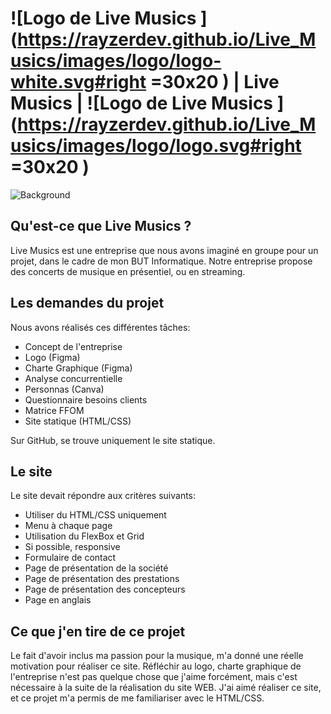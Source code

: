# ![Logo de Live Musics ](https://rayzerdev.github.io/Live_Musics/images/logo/logo-white.svg#right =30x20 ) | Live Musics | ![Logo de Live Musics ](https://rayzerdev.github.io/Live_Musics/images/logo/logo.svg#right =30x20 )
![Background](https://rayzerdev.github.io/Live_Musics/images/background/reccord1.jpg)
## Qu'est-ce que Live Musics ?
Live Musics est une entreprise que nous avons imaginé en groupe pour un projet, dans le cadre de mon BUT Informatique. 
Notre entreprise propose des concerts de musique en présentiel, ou en streaming.

## Les demandes du projet
Nous avons réalisés ces différentes tâches: 

 - Concept de l'entreprise
 - Logo (Figma)
 - Charte Graphique (Figma)
 - Analyse concurrentielle 
 - Personnas (Canva)
 - Questionnaire besoins clients
 - Matrice FFOM
 - Site statique (HTML/CSS)

Sur GitHub, se trouve uniquement le site statique.

## Le site 
Le site devait répondre aux critères suivants:

 - Utiliser du HTML/CSS uniquement
 - Menu à chaque page
 - Utilisation du FlexBox et Grid
 - Si possible, responsive 
 - Formulaire de contact
 - Page de présentation de la société
 - Page de présentation des prestations
 - Page de présentation des concepteurs
 - Page en anglais

## Ce que j'en tire de ce projet
Le fait d'avoir inclus ma passion pour la musique, m'a donné une réelle motivation pour réaliser ce site. Réfléchir au logo, charte graphique de l'entreprise n'est pas quelque chose que j'aime forcément, mais c'est nécessaire à la suite de la réalisation du site WEB. 
J'ai aimé réaliser ce site, et ce projet m'a permis de me familiariser avec le HTML/CSS.
